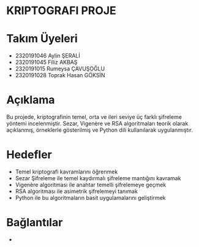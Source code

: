 # KRIPTOGRAFI PROJE

# Takım Üyeleri
- 2320191046 Aylin ŞERALİ
- 2320191045 Filiz AKBAŞ
- 2320191015 Rumeysa ÇAVUŞOĞLU
- 2320191028 Toprak Hasan GÖKSİN

# Açıklama
Bu projede, kriptografinin temel, orta ve ileri seviye üç farklı şifreleme yöntemi incelenmiştir. Sezar, Vigenère ve RSA algoritmaları teorik olarak açıklanmış, örneklerle gösterilmiş ve Python dili kullanılarak uygulanmıştır.

# Hedefler
- Temel kriptografi kavramlarını öğrenmek
- Sezar Şifreleme ile temel kaydırmalı şifreleme mantığını kavramak
- Vigenère algoritması ile anahtar temelli şifrelemeye geçmek
- RSA algoritması ile asimetrik şifrelemeyi tanımak
- Python ile bu algoritmaların basit uygulamalarını geliştirmek

# Bağlantılar
- 
